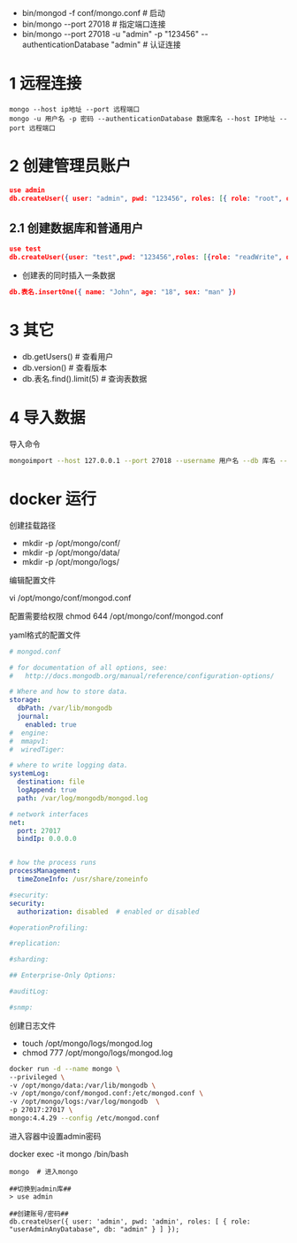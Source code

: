 
- bin/mongod -f conf/mongo.conf  # 启动
- bin/mongo  --port 27018  # 指定端口连接
- bin/mongo --port 27018 -u "admin" -p "123456" --authenticationDatabase "admin"  # 认证连接

# 1 远程连接

```shell
mongo --host ip地址 --port 远程端口
mongo -u 用户名 -p 密码 --authenticationDatabase 数据库名 --host IP地址 --port 远程端口
```

# 2 创建管理员账户

```json
use admin
db.createUser({ user: "admin", pwd: "123456", roles: [{ role: "root", db: "admin" }] })
```

## 2.1 创建数据库和普通用户

```json
use test
db.createUser({user: "test",pwd: "123456",roles: [{role: "readWrite", db: "test"}]})
```

- 创建表的同时插入一条数据
```json
db.表名.insertOne({ name: "John", age: "18", sex: "man" })
```

# 3 其它

- db.getUsers()  # 查看用户
- db.version()  # 查看版本
- db.表名.find().limit(5)  # 查询表数据


# 4 导入数据

导入命令
```bash
mongoimport --host 127.0.0.1 --port 27018 --username 用户名 --db 库名 --collection 表名 --file 要导入的文件 --jsonArray
```

# docker 运行


创建挂载路径
- mkdir -p /opt/mongo/conf/
- mkdir -p /opt/mongo/data/
- mkdir -p /opt/mongo/logs/

编辑配置文件

vi /opt/mongo/conf/mongod.conf

配置需要给权限 chmod 644 /opt/mongo/conf/mongod.conf

yaml格式的配置文件
```yaml
# mongod.conf

# for documentation of all options, see:
#   http://docs.mongodb.org/manual/reference/configuration-options/

# Where and how to store data.
storage:
  dbPath: /var/lib/mongodb
  journal:
    enabled: true
#  engine:
#  mmapv1:
#  wiredTiger:

# where to write logging data.
systemLog:
  destination: file
  logAppend: true
  path: /var/log/mongodb/mongod.log

# network interfaces
net:
  port: 27017
  bindIp: 0.0.0.0


# how the process runs
processManagement:
  timeZoneInfo: /usr/share/zoneinfo

#security:
security:
  authorization: disabled  # enabled or disabled

#operationProfiling:

#replication:

#sharding:

## Enterprise-Only Options:

#auditLog:

#snmp:
```


创建日志文件
- touch /opt/mongo/logs/mongod.log
- chmod 777 /opt/mongo/logs/mongod.log


```sh
docker run -d --name mongo \
--privileged \
-v /opt/mongo/data:/var/lib/mongodb \
-v /opt/mongo/conf/mongod.conf:/etc/mongod.conf \
-v /opt/mongo/logs:/var/log/mongodb  \
-p 27017:27017 \
mongo:4.4.29 --config /etc/mongod.conf
```

进入容器中设置admin密码

docker exec -it mongo /bin/bash

```
mongo  # 进入mongo

##切换到admin库##
> use admin

##创建账号/密码##
db.createUser({ user: 'admin', pwd: 'admin', roles: [ { role: "userAdminAnyDatabase", db: "admin" } ] });
```

